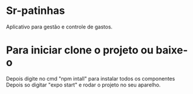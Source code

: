 # Sr-patinhas
Aplicativo para gestão e controle de gastos.


# Para iniciar clone o projeto ou baixe-o 
Depois digite no cmd "npm intall" para instalar todos os componentes
Depois so digitar "expo start" e rodar o projeto no seu aparelho.

